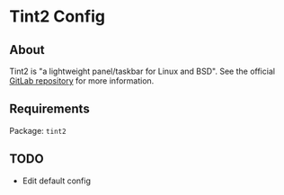 # Tint2 Config

## About

Tint2 is "a lightweight panel/taskbar for Linux and BSD". See the official
[GitLab repository](https://gitlab.com/o9000/tint2) for more information.

## Requirements

Package: `tint2`

## TODO

- Edit default config
